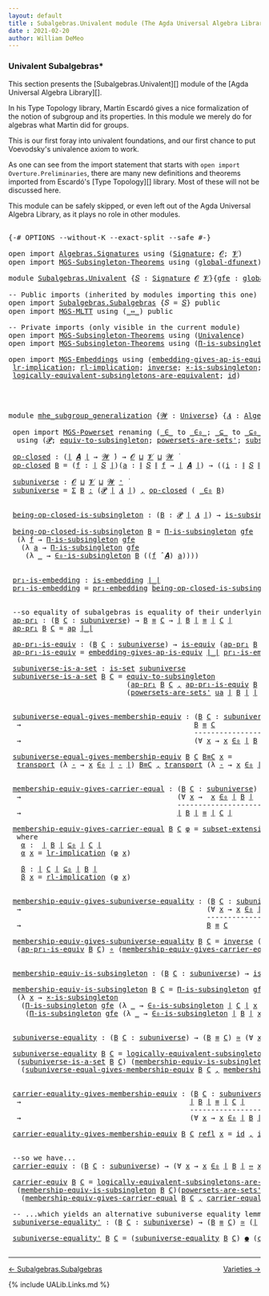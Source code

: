 ```yaml
---
layout: default
title : Subalgebras.Univalent module (The Agda Universal Algebra Library)
date : 2021-02-20
author: William DeMeo
---
```


### <a id="univalent-subalgebras">Univalent Subalgebras*</a>

This section presents the [Subalgebras.Univalent][] module of the [Agda Universal Algebra Library][].

In his Type Topology library, Martín Escardó gives a nice formalization of the notion of subgroup and its properties.  In this module we merely do for algebras what Martin did for groups.


This is our first foray into univalent foundations, and our first chance to put Voevodsky's univalence axiom to work.

As one can see from the import statement that starts with `open import Overture.Preliminaries`, there are many new definitions and theorems imported from Escardó's [Type Topology][] library.  Most of these will not be discussed here.

This module can be safely skipped, or even left out of the Agda Universal Algebra Library, as it plays no role in other modules.


<pre class="Agda">

<a id="994" class="Symbol">{-#</a> <a id="998" class="Keyword">OPTIONS</a> <a id="1006" class="Pragma">--without-K</a> <a id="1018" class="Pragma">--exact-split</a> <a id="1032" class="Pragma">--safe</a> <a id="1039" class="Symbol">#-}</a>

<a id="1044" class="Keyword">open</a> <a id="1049" class="Keyword">import</a> <a id="1056" href="Algebras.Signatures.html" class="Module">Algebras.Signatures</a> <a id="1076" class="Keyword">using</a> <a id="1082" class="Symbol">(</a><a id="1083" href="Algebras.Signatures.html#1238" class="Function">Signature</a><a id="1092" class="Symbol">;</a> <a id="1094" href="Overture.Preliminaries.html#8157" class="Generalizable">𝓞</a><a id="1095" class="Symbol">;</a> <a id="1097" href="Universes.html#262" class="Generalizable">𝓥</a><a id="1098" class="Symbol">)</a>
<a id="1100" class="Keyword">open</a> <a id="1105" class="Keyword">import</a> <a id="1112" href="MGS-Subsingleton-Theorems.html" class="Module">MGS-Subsingleton-Theorems</a> <a id="1138" class="Keyword">using</a> <a id="1144" class="Symbol">(</a><a id="1145" href="MGS-Subsingleton-Theorems.html#3468" class="Function">global-dfunext</a><a id="1159" class="Symbol">)</a>

<a id="1162" class="Keyword">module</a> <a id="1169" href="Subalgebras.Univalent.html" class="Module">Subalgebras.Univalent</a> <a id="1191" class="Symbol">{</a><a id="1192" href="Subalgebras.Univalent.html#1192" class="Bound">𝑆</a> <a id="1194" class="Symbol">:</a> <a id="1196" href="Algebras.Signatures.html#1238" class="Function">Signature</a> <a id="1206" href="Overture.Preliminaries.html#8157" class="Generalizable">𝓞</a> <a id="1208" href="Universes.html#262" class="Generalizable">𝓥</a><a id="1209" class="Symbol">}{</a><a id="1211" href="Subalgebras.Univalent.html#1211" class="Bound">gfe</a> <a id="1215" class="Symbol">:</a> <a id="1217" href="MGS-Subsingleton-Theorems.html#3468" class="Function">global-dfunext</a><a id="1231" class="Symbol">}</a> <a id="1233" class="Keyword">where</a>

<a id="1240" class="Comment">-- Public imports (inherited by modules importing this one)</a>
<a id="1300" class="Keyword">open</a> <a id="1305" class="Keyword">import</a> <a id="1312" href="Subalgebras.Subalgebras.html" class="Module">Subalgebras.Subalgebras</a> <a id="1336" class="Symbol">{</a><a id="1337" class="Argument">𝑆</a> <a id="1339" class="Symbol">=</a> <a id="1341" href="Subalgebras.Univalent.html#1192" class="Bound">𝑆</a><a id="1342" class="Symbol">}</a> <a id="1344" class="Keyword">public</a>
<a id="1351" class="Keyword">open</a> <a id="1356" class="Keyword">import</a> <a id="1363" href="MGS-MLTT.html" class="Module">MGS-MLTT</a> <a id="1372" class="Keyword">using</a> <a id="1378" class="Symbol">(</a><a id="1379" href="MGS-MLTT.html#7080" class="Function Operator">_⇔_</a><a id="1382" class="Symbol">)</a> <a id="1384" class="Keyword">public</a>

<a id="1392" class="Comment">-- Private imports (only visible in the current module)</a>
<a id="1448" class="Keyword">open</a> <a id="1453" class="Keyword">import</a> <a id="1460" href="MGS-Subsingleton-Theorems.html" class="Module">MGS-Subsingleton-Theorems</a> <a id="1486" class="Keyword">using</a> <a id="1492" class="Symbol">(</a><a id="1493" href="MGS-Subsingleton-Theorems.html#2964" class="Function">Univalence</a><a id="1503" class="Symbol">)</a>
<a id="1505" class="Keyword">open</a> <a id="1510" class="Keyword">import</a> <a id="1517" href="MGS-Subsingleton-Theorems.html" class="Module">MGS-Subsingleton-Theorems</a> <a id="1543" class="Keyword">using</a> <a id="1549" class="Symbol">(</a><a id="1550" href="MGS-Subsingleton-Theorems.html#393" class="Function">Π-is-subsingleton</a><a id="1567" class="Symbol">)</a>

<a id="1570" class="Keyword">open</a> <a id="1575" class="Keyword">import</a> <a id="1582" href="MGS-Embeddings.html" class="Module">MGS-Embeddings</a> <a id="1597" class="Keyword">using</a> <a id="1603" class="Symbol">(</a><a id="1604" href="MGS-Embeddings.html#3808" class="Function">embedding-gives-ap-is-equiv</a><a id="1631" class="Symbol">;</a> <a id="1633" href="MGS-Embeddings.html#1089" class="Function">pr₁-embedding</a><a id="1646" class="Symbol">;</a>
 <a id="1649" href="MGS-MLTT.html#7133" class="Function">lr-implication</a><a id="1663" class="Symbol">;</a> <a id="1665" href="MGS-MLTT.html#7214" class="Function">rl-implication</a><a id="1679" class="Symbol">;</a> <a id="1681" href="MGS-Equivalences.html#979" class="Function">inverse</a><a id="1688" class="Symbol">;</a> <a id="1690" href="MGS-Solved-Exercises.html#6381" class="Function">×-is-subsingleton</a><a id="1707" class="Symbol">;</a> <a id="1709" href="MGS-Equivalences.html#5035" class="Function Operator">_≃_</a><a id="1712" class="Symbol">;</a> <a id="1714" href="MGS-Equivalences.html#6164" class="Function Operator">_●_</a><a id="1717" class="Symbol">;</a>
 <a id="1720" href="MGS-Solved-Exercises.html#5136" class="Function">logically-equivalent-subsingletons-are-equivalent</a><a id="1769" class="Symbol">;</a> <a id="1771" href="MGS-MLTT.html#3744" class="Function">id</a><a id="1773" class="Symbol">)</a>




<a id="1779" class="Keyword">module</a> <a id="mhe_subgroup_generalization"></a><a id="1786" href="Subalgebras.Univalent.html#1786" class="Module Operator">mhe_subgroup_generalization</a> <a id="1814" class="Symbol">{</a><a id="1815" href="Subalgebras.Univalent.html#1815" class="Bound">𝓦</a> <a id="1817" class="Symbol">:</a> <a id="1819" href="Agda.Primitive.html#423" class="Function">Universe</a><a id="1827" class="Symbol">}</a> <a id="1829" class="Symbol">{</a><a id="1830" href="Subalgebras.Univalent.html#1830" class="Bound">𝑨</a> <a id="1832" class="Symbol">:</a> <a id="1834" href="Algebras.Algebras.html#844" class="Function">Algebra</a> <a id="1842" href="Subalgebras.Univalent.html#1815" class="Bound">𝓦</a> <a id="1844" href="Subalgebras.Univalent.html#1192" class="Bound">𝑆</a><a id="1845" class="Symbol">}</a> <a id="1847" class="Symbol">(</a><a id="1848" href="Subalgebras.Univalent.html#1848" class="Bound">ua</a> <a id="1851" class="Symbol">:</a> <a id="1853" href="MGS-Subsingleton-Theorems.html#2964" class="Function">Univalence</a><a id="1863" class="Symbol">)</a> <a id="1865" class="Keyword">where</a>

 <a id="1873" class="Keyword">open</a> <a id="1878" class="Keyword">import</a> <a id="1885" href="MGS-Powerset.html" class="Module">MGS-Powerset</a> <a id="1898" class="Keyword">renaming</a> <a id="1907" class="Symbol">(</a><a id="1908" href="MGS-Powerset.html#4924" class="Function Operator">_∈_</a> <a id="1912" class="Symbol">to</a> <a id="_∈_"></a><a id="1915" href="Subalgebras.Univalent.html#1915" class="Function Operator">_∈₀_</a><a id="1919" class="Symbol">;</a> <a id="1921" href="MGS-Powerset.html#4976" class="Function Operator">_⊆_</a> <a id="1925" class="Symbol">to</a> <a id="_⊆_"></a><a id="1928" href="Subalgebras.Univalent.html#1928" class="Function Operator">_⊆₀_</a><a id="1932" class="Symbol">;</a> <a id="1934" href="MGS-Powerset.html#5040" class="Function">∈-is-subsingleton</a> <a id="1952" class="Symbol">to</a> <a id="∈-is-subsingleton"></a><a id="1955" href="Subalgebras.Univalent.html#1955" class="Function">∈₀-is-subsingleton</a><a id="1973" class="Symbol">)</a>
  <a id="1977" class="Keyword">using</a> <a id="1983" class="Symbol">(</a><a id="1984" href="MGS-Powerset.html#4551" class="Function">𝓟</a><a id="1985" class="Symbol">;</a> <a id="1987" href="MGS-Solved-Exercises.html#1652" class="Function">equiv-to-subsingleton</a><a id="2008" class="Symbol">;</a> <a id="2010" href="MGS-Powerset.html#4586" class="Function">powersets-are-sets&#39;</a><a id="2029" class="Symbol">;</a> <a id="2031" href="MGS-Powerset.html#6079" class="Function">subset-extensionality&#39;</a><a id="2053" class="Symbol">;</a> <a id="2055" href="MGS-Powerset.html#382" class="Function">propext</a><a id="2062" class="Symbol">;</a> <a id="2064" href="MGS-Powerset.html#2957" class="Function Operator">_holds</a><a id="2070" class="Symbol">;</a> <a id="2072" href="MGS-Powerset.html#2893" class="Function">Ω</a><a id="2073" class="Symbol">)</a>

 <a id="mhe_subgroup_generalization.op-closed"></a><a id="2077" href="Subalgebras.Univalent.html#2077" class="Function">op-closed</a> <a id="2087" class="Symbol">:</a> <a id="2089" class="Symbol">(</a><a id="2090" href="Overture.Preliminaries.html#13759" class="Function Operator">∣</a> <a id="2092" href="Subalgebras.Univalent.html#1830" class="Bound">𝑨</a> <a id="2094" href="Overture.Preliminaries.html#13759" class="Function Operator">∣</a> <a id="2096" class="Symbol">→</a> <a id="2098" href="Subalgebras.Univalent.html#1815" class="Bound">𝓦</a> <a id="2100" href="Universes.html#403" class="Function Operator">̇</a><a id="2101" class="Symbol">)</a> <a id="2103" class="Symbol">→</a> <a id="2105" href="Subalgebras.Univalent.html#1206" class="Bound">𝓞</a> <a id="2107" href="Agda.Primitive.html#636" class="Function Operator">⊔</a> <a id="2109" href="Subalgebras.Univalent.html#1208" class="Bound">𝓥</a> <a id="2111" href="Agda.Primitive.html#636" class="Function Operator">⊔</a> <a id="2113" href="Subalgebras.Univalent.html#1815" class="Bound">𝓦</a> <a id="2115" href="Universes.html#403" class="Function Operator">̇</a>
 <a id="2118" href="Subalgebras.Univalent.html#2077" class="Function">op-closed</a> <a id="2128" href="Subalgebras.Univalent.html#2128" class="Bound">B</a> <a id="2130" class="Symbol">=</a> <a id="2132" class="Symbol">(</a><a id="2133" href="Subalgebras.Univalent.html#2133" class="Bound">f</a> <a id="2135" class="Symbol">:</a> <a id="2137" href="Overture.Preliminaries.html#13759" class="Function Operator">∣</a> <a id="2139" href="Subalgebras.Univalent.html#1192" class="Bound">𝑆</a> <a id="2141" href="Overture.Preliminaries.html#13759" class="Function Operator">∣</a><a id="2142" class="Symbol">)(</a><a id="2144" href="Subalgebras.Univalent.html#2144" class="Bound">a</a> <a id="2146" class="Symbol">:</a> <a id="2148" href="Overture.Preliminaries.html#13811" class="Function Operator">∥</a> <a id="2150" href="Subalgebras.Univalent.html#1192" class="Bound">𝑆</a> <a id="2152" href="Overture.Preliminaries.html#13811" class="Function Operator">∥</a> <a id="2154" href="Subalgebras.Univalent.html#2133" class="Bound">f</a> <a id="2156" class="Symbol">→</a> <a id="2158" href="Overture.Preliminaries.html#13759" class="Function Operator">∣</a> <a id="2160" href="Subalgebras.Univalent.html#1830" class="Bound">𝑨</a> <a id="2162" href="Overture.Preliminaries.html#13759" class="Function Operator">∣</a><a id="2163" class="Symbol">)</a> <a id="2165" class="Symbol">→</a> <a id="2167" class="Symbol">((</a><a id="2169" href="Subalgebras.Univalent.html#2169" class="Bound">i</a> <a id="2171" class="Symbol">:</a> <a id="2173" href="Overture.Preliminaries.html#13811" class="Function Operator">∥</a> <a id="2175" href="Subalgebras.Univalent.html#1192" class="Bound">𝑆</a> <a id="2177" href="Overture.Preliminaries.html#13811" class="Function Operator">∥</a> <a id="2179" href="Subalgebras.Univalent.html#2133" class="Bound">f</a><a id="2180" class="Symbol">)</a> <a id="2182" class="Symbol">→</a> <a id="2184" href="Subalgebras.Univalent.html#2128" class="Bound">B</a> <a id="2186" class="Symbol">(</a><a id="2187" href="Subalgebras.Univalent.html#2144" class="Bound">a</a> <a id="2189" href="Subalgebras.Univalent.html#2169" class="Bound">i</a><a id="2190" class="Symbol">))</a> <a id="2193" class="Symbol">→</a> <a id="2195" href="Subalgebras.Univalent.html#2128" class="Bound">B</a> <a id="2197" class="Symbol">((</a><a id="2199" href="Subalgebras.Univalent.html#2133" class="Bound">f</a> <a id="2201" href="Algebras.Algebras.html#3080" class="Function Operator">̂</a> <a id="2203" href="Subalgebras.Univalent.html#1830" class="Bound">𝑨</a><a id="2204" class="Symbol">)</a> <a id="2206" href="Subalgebras.Univalent.html#2144" class="Bound">a</a><a id="2207" class="Symbol">)</a>

 <a id="mhe_subgroup_generalization.subuniverse"></a><a id="2211" href="Subalgebras.Univalent.html#2211" class="Function">subuniverse</a> <a id="2223" class="Symbol">:</a> <a id="2225" href="Subalgebras.Univalent.html#1206" class="Bound">𝓞</a> <a id="2227" href="Agda.Primitive.html#636" class="Function Operator">⊔</a> <a id="2229" href="Subalgebras.Univalent.html#1208" class="Bound">𝓥</a> <a id="2231" href="Agda.Primitive.html#636" class="Function Operator">⊔</a> <a id="2233" href="Subalgebras.Univalent.html#1815" class="Bound">𝓦</a> <a id="2235" href="Agda.Primitive.html#606" class="Function Operator">⁺</a> <a id="2237" href="Universes.html#403" class="Function Operator">̇</a>
 <a id="2240" href="Subalgebras.Univalent.html#2211" class="Function">subuniverse</a> <a id="2252" class="Symbol">=</a> <a id="2254" href="MGS-MLTT.html#3074" class="Function">Σ</a> <a id="2256" href="Subalgebras.Univalent.html#2256" class="Bound">B</a> <a id="2258" href="MGS-MLTT.html#3074" class="Function">꞉</a> <a id="2260" class="Symbol">(</a><a id="2261" href="MGS-Powerset.html#4551" class="Function">𝓟</a> <a id="2263" href="Overture.Preliminaries.html#13759" class="Function Operator">∣</a> <a id="2265" href="Subalgebras.Univalent.html#1830" class="Bound">𝑨</a> <a id="2267" href="Overture.Preliminaries.html#13759" class="Function Operator">∣</a><a id="2268" class="Symbol">)</a> <a id="2270" href="MGS-MLTT.html#3074" class="Function">,</a> <a id="2272" href="Subalgebras.Univalent.html#2077" class="Function">op-closed</a> <a id="2282" class="Symbol">(</a> <a id="2284" href="Subalgebras.Univalent.html#1915" class="Function Operator">_∈₀</a> <a id="2288" href="Subalgebras.Univalent.html#2256" class="Bound">B</a><a id="2289" class="Symbol">)</a>


 <a id="mhe_subgroup_generalization.being-op-closed-is-subsingleton"></a><a id="2294" href="Subalgebras.Univalent.html#2294" class="Function">being-op-closed-is-subsingleton</a> <a id="2326" class="Symbol">:</a> <a id="2328" class="Symbol">(</a><a id="2329" href="Subalgebras.Univalent.html#2329" class="Bound">B</a> <a id="2331" class="Symbol">:</a> <a id="2333" href="MGS-Powerset.html#4551" class="Function">𝓟</a> <a id="2335" href="Overture.Preliminaries.html#13759" class="Function Operator">∣</a> <a id="2337" href="Subalgebras.Univalent.html#1830" class="Bound">𝑨</a> <a id="2339" href="Overture.Preliminaries.html#13759" class="Function Operator">∣</a><a id="2340" class="Symbol">)</a> <a id="2342" class="Symbol">→</a> <a id="2344" href="MGS-Basic-UF.html#743" class="Function">is-subsingleton</a> <a id="2360" class="Symbol">(</a><a id="2361" href="Subalgebras.Univalent.html#2077" class="Function">op-closed</a> <a id="2371" class="Symbol">(</a> <a id="2373" href="Subalgebras.Univalent.html#1915" class="Function Operator">_∈₀</a> <a id="2377" href="Subalgebras.Univalent.html#2329" class="Bound">B</a> <a id="2379" class="Symbol">))</a>

 <a id="2384" href="Subalgebras.Univalent.html#2294" class="Function">being-op-closed-is-subsingleton</a> <a id="2416" href="Subalgebras.Univalent.html#2416" class="Bound">B</a> <a id="2418" class="Symbol">=</a> <a id="2420" href="MGS-Subsingleton-Theorems.html#393" class="Function">Π-is-subsingleton</a> <a id="2438" href="Subalgebras.Univalent.html#1211" class="Bound">gfe</a>
  <a id="2444" class="Symbol">(λ</a> <a id="2447" href="Subalgebras.Univalent.html#2447" class="Bound">f</a> <a id="2449" class="Symbol">→</a> <a id="2451" href="MGS-Subsingleton-Theorems.html#393" class="Function">Π-is-subsingleton</a> <a id="2469" href="Subalgebras.Univalent.html#1211" class="Bound">gfe</a>
   <a id="2476" class="Symbol">(λ</a> <a id="2479" href="Subalgebras.Univalent.html#2479" class="Bound">a</a> <a id="2481" class="Symbol">→</a> <a id="2483" href="MGS-Subsingleton-Theorems.html#393" class="Function">Π-is-subsingleton</a> <a id="2501" href="Subalgebras.Univalent.html#1211" class="Bound">gfe</a>
    <a id="2509" class="Symbol">(λ</a> <a id="2512" href="Subalgebras.Univalent.html#2512" class="Bound">_</a> <a id="2514" class="Symbol">→</a> <a id="2516" href="Subalgebras.Univalent.html#1955" class="Function">∈₀-is-subsingleton</a> <a id="2535" href="Subalgebras.Univalent.html#2416" class="Bound">B</a> <a id="2537" class="Symbol">((</a><a id="2539" href="Subalgebras.Univalent.html#2447" class="Bound">f</a> <a id="2541" href="Algebras.Algebras.html#3080" class="Function Operator">̂</a> <a id="2543" href="Subalgebras.Univalent.html#1830" class="Bound">𝑨</a><a id="2544" class="Symbol">)</a> <a id="2546" href="Subalgebras.Univalent.html#2479" class="Bound">a</a><a id="2547" class="Symbol">))))</a>


 <a id="mhe_subgroup_generalization.pr₁-is-embedding"></a><a id="2555" href="Subalgebras.Univalent.html#2555" class="Function">pr₁-is-embedding</a> <a id="2572" class="Symbol">:</a> <a id="2574" href="MGS-Embeddings.html#384" class="Function">is-embedding</a> <a id="2587" href="Overture.Preliminaries.html#13759" class="Function Operator">∣_∣</a>
 <a id="2592" href="Subalgebras.Univalent.html#2555" class="Function">pr₁-is-embedding</a> <a id="2609" class="Symbol">=</a> <a id="2611" href="MGS-Embeddings.html#1089" class="Function">pr₁-embedding</a> <a id="2625" href="Subalgebras.Univalent.html#2294" class="Function">being-op-closed-is-subsingleton</a>


 <a id="2660" class="Comment">--so equality of subalgebras is equality of their underlying subsets in the powerset:</a>
 <a id="mhe_subgroup_generalization.ap-pr₁"></a><a id="2747" href="Subalgebras.Univalent.html#2747" class="Function">ap-pr₁</a> <a id="2754" class="Symbol">:</a> <a id="2756" class="Symbol">(</a><a id="2757" href="Subalgebras.Univalent.html#2757" class="Bound">B</a> <a id="2759" href="Subalgebras.Univalent.html#2759" class="Bound">C</a> <a id="2761" class="Symbol">:</a> <a id="2763" href="Subalgebras.Univalent.html#2211" class="Function">subuniverse</a><a id="2774" class="Symbol">)</a> <a id="2776" class="Symbol">→</a> <a id="2778" href="Subalgebras.Univalent.html#2757" class="Bound">B</a> <a id="2780" href="MGS-MLTT.html#4207" class="Datatype Operator">≡</a> <a id="2782" href="Subalgebras.Univalent.html#2759" class="Bound">C</a> <a id="2784" class="Symbol">→</a> <a id="2786" href="Overture.Preliminaries.html#13759" class="Function Operator">∣</a> <a id="2788" href="Subalgebras.Univalent.html#2757" class="Bound">B</a> <a id="2790" href="Overture.Preliminaries.html#13759" class="Function Operator">∣</a> <a id="2792" href="MGS-MLTT.html#4207" class="Datatype Operator">≡</a> <a id="2794" href="Overture.Preliminaries.html#13759" class="Function Operator">∣</a> <a id="2796" href="Subalgebras.Univalent.html#2759" class="Bound">C</a> <a id="2798" href="Overture.Preliminaries.html#13759" class="Function Operator">∣</a>
 <a id="2801" href="Subalgebras.Univalent.html#2747" class="Function">ap-pr₁</a> <a id="2808" href="Subalgebras.Univalent.html#2808" class="Bound">B</a> <a id="2810" href="Subalgebras.Univalent.html#2810" class="Bound">C</a> <a id="2812" class="Symbol">=</a> <a id="2814" href="MGS-MLTT.html#6613" class="Function">ap</a> <a id="2817" href="Overture.Preliminaries.html#13759" class="Function Operator">∣_∣</a>

 <a id="mhe_subgroup_generalization.ap-pr₁-is-equiv"></a><a id="2823" href="Subalgebras.Univalent.html#2823" class="Function">ap-pr₁-is-equiv</a> <a id="2839" class="Symbol">:</a> <a id="2841" class="Symbol">(</a><a id="2842" href="Subalgebras.Univalent.html#2842" class="Bound">B</a> <a id="2844" href="Subalgebras.Univalent.html#2844" class="Bound">C</a> <a id="2846" class="Symbol">:</a> <a id="2848" href="Subalgebras.Univalent.html#2211" class="Function">subuniverse</a><a id="2859" class="Symbol">)</a> <a id="2861" class="Symbol">→</a> <a id="2863" href="MGS-Equivalences.html#868" class="Function">is-equiv</a> <a id="2872" class="Symbol">(</a><a id="2873" href="Subalgebras.Univalent.html#2747" class="Function">ap-pr₁</a> <a id="2880" href="Subalgebras.Univalent.html#2842" class="Bound">B</a> <a id="2882" href="Subalgebras.Univalent.html#2844" class="Bound">C</a><a id="2883" class="Symbol">)</a>
 <a id="2886" href="Subalgebras.Univalent.html#2823" class="Function">ap-pr₁-is-equiv</a> <a id="2902" class="Symbol">=</a> <a id="2904" href="MGS-Embeddings.html#3808" class="Function">embedding-gives-ap-is-equiv</a> <a id="2932" href="Overture.Preliminaries.html#13759" class="Function Operator">∣_∣</a> <a id="2936" href="Subalgebras.Univalent.html#2555" class="Function">pr₁-is-embedding</a>

 <a id="mhe_subgroup_generalization.subuniverse-is-a-set"></a><a id="2955" href="Subalgebras.Univalent.html#2955" class="Function">subuniverse-is-a-set</a> <a id="2976" class="Symbol">:</a> <a id="2978" href="MGS-Basic-UF.html#1929" class="Function">is-set</a> <a id="2985" href="Subalgebras.Univalent.html#2211" class="Function">subuniverse</a>
 <a id="2998" href="Subalgebras.Univalent.html#2955" class="Function">subuniverse-is-a-set</a> <a id="3019" href="Subalgebras.Univalent.html#3019" class="Bound">B</a> <a id="3021" href="Subalgebras.Univalent.html#3021" class="Bound">C</a> <a id="3023" class="Symbol">=</a> <a id="3025" href="MGS-Solved-Exercises.html#1652" class="Function">equiv-to-subsingleton</a>
                            <a id="3075" class="Symbol">(</a><a id="3076" href="Subalgebras.Univalent.html#2747" class="Function">ap-pr₁</a> <a id="3083" href="Subalgebras.Univalent.html#3019" class="Bound">B</a> <a id="3085" href="Subalgebras.Univalent.html#3021" class="Bound">C</a> <a id="3087" href="MGS-MLTT.html#2929" class="InductiveConstructor Operator">,</a> <a id="3089" href="Subalgebras.Univalent.html#2823" class="Function">ap-pr₁-is-equiv</a> <a id="3105" href="Subalgebras.Univalent.html#3019" class="Bound">B</a> <a id="3107" href="Subalgebras.Univalent.html#3021" class="Bound">C</a><a id="3108" class="Symbol">)</a>
                            <a id="3138" class="Symbol">(</a><a id="3139" href="MGS-Powerset.html#4586" class="Function">powersets-are-sets&#39;</a> <a id="3159" href="Subalgebras.Univalent.html#1848" class="Bound">ua</a> <a id="3162" href="Overture.Preliminaries.html#13759" class="Function Operator">∣</a> <a id="3164" href="Subalgebras.Univalent.html#3019" class="Bound">B</a> <a id="3166" href="Overture.Preliminaries.html#13759" class="Function Operator">∣</a> <a id="3168" href="Overture.Preliminaries.html#13759" class="Function Operator">∣</a> <a id="3170" href="Subalgebras.Univalent.html#3021" class="Bound">C</a> <a id="3172" href="Overture.Preliminaries.html#13759" class="Function Operator">∣</a><a id="3173" class="Symbol">)</a>


 <a id="mhe_subgroup_generalization.subuniverse-equal-gives-membership-equiv"></a><a id="3178" href="Subalgebras.Univalent.html#3178" class="Function">subuniverse-equal-gives-membership-equiv</a> <a id="3219" class="Symbol">:</a> <a id="3221" class="Symbol">(</a><a id="3222" href="Subalgebras.Univalent.html#3222" class="Bound">B</a> <a id="3224" href="Subalgebras.Univalent.html#3224" class="Bound">C</a> <a id="3226" class="Symbol">:</a> <a id="3228" href="Subalgebras.Univalent.html#2211" class="Function">subuniverse</a><a id="3239" class="Symbol">)</a>
  <a id="3243" class="Symbol">→</a>                                         <a id="3285" href="Subalgebras.Univalent.html#3222" class="Bound">B</a> <a id="3287" href="MGS-MLTT.html#4207" class="Datatype Operator">≡</a> <a id="3289" href="Subalgebras.Univalent.html#3224" class="Bound">C</a>
                                            <a id="3335" class="Comment">---------------------</a>
  <a id="3359" class="Symbol">→</a>                                         <a id="3401" class="Symbol">(∀</a> <a id="3404" href="Subalgebras.Univalent.html#3404" class="Bound">x</a> <a id="3406" class="Symbol">→</a> <a id="3408" href="Subalgebras.Univalent.html#3404" class="Bound">x</a> <a id="3410" href="Subalgebras.Univalent.html#1915" class="Function Operator">∈₀</a> <a id="3413" href="Overture.Preliminaries.html#13759" class="Function Operator">∣</a> <a id="3415" href="Subalgebras.Univalent.html#3222" class="Bound">B</a> <a id="3417" href="Overture.Preliminaries.html#13759" class="Function Operator">∣</a> <a id="3419" href="MGS-MLTT.html#7080" class="Function Operator">⇔</a> <a id="3421" href="Subalgebras.Univalent.html#3404" class="Bound">x</a> <a id="3423" href="Subalgebras.Univalent.html#1915" class="Function Operator">∈₀</a> <a id="3426" href="Overture.Preliminaries.html#13759" class="Function Operator">∣</a> <a id="3428" href="Subalgebras.Univalent.html#3224" class="Bound">C</a> <a id="3430" href="Overture.Preliminaries.html#13759" class="Function Operator">∣</a><a id="3431" class="Symbol">)</a>

 <a id="3435" href="Subalgebras.Univalent.html#3178" class="Function">subuniverse-equal-gives-membership-equiv</a> <a id="3476" href="Subalgebras.Univalent.html#3476" class="Bound">B</a> <a id="3478" href="Subalgebras.Univalent.html#3478" class="Bound">C</a> <a id="3480" href="Subalgebras.Univalent.html#3480" class="Bound">B≡C</a> <a id="3484" href="Subalgebras.Univalent.html#3484" class="Bound">x</a> <a id="3486" class="Symbol">=</a>
  <a id="3490" href="MGS-MLTT.html#4946" class="Function">transport</a> <a id="3500" class="Symbol">(λ</a> <a id="3503" href="Subalgebras.Univalent.html#3503" class="Bound">-</a> <a id="3505" class="Symbol">→</a> <a id="3507" href="Subalgebras.Univalent.html#3484" class="Bound">x</a> <a id="3509" href="Subalgebras.Univalent.html#1915" class="Function Operator">∈₀</a> <a id="3512" href="Overture.Preliminaries.html#13759" class="Function Operator">∣</a> <a id="3514" href="Subalgebras.Univalent.html#3503" class="Bound">-</a> <a id="3516" href="Overture.Preliminaries.html#13759" class="Function Operator">∣</a><a id="3517" class="Symbol">)</a> <a id="3519" href="Subalgebras.Univalent.html#3480" class="Bound">B≡C</a> <a id="3523" href="MGS-MLTT.html#2929" class="InductiveConstructor Operator">,</a> <a id="3525" href="MGS-MLTT.html#4946" class="Function">transport</a> <a id="3535" class="Symbol">(λ</a> <a id="3538" href="Subalgebras.Univalent.html#3538" class="Bound">-</a> <a id="3540" class="Symbol">→</a> <a id="3542" href="Subalgebras.Univalent.html#3484" class="Bound">x</a> <a id="3544" href="Subalgebras.Univalent.html#1915" class="Function Operator">∈₀</a> <a id="3547" href="Overture.Preliminaries.html#13759" class="Function Operator">∣</a> <a id="3549" href="Subalgebras.Univalent.html#3538" class="Bound">-</a> <a id="3551" href="Overture.Preliminaries.html#13759" class="Function Operator">∣</a> <a id="3553" class="Symbol">)</a> <a id="3555" class="Symbol">(</a> <a id="3557" href="Subalgebras.Univalent.html#3480" class="Bound">B≡C</a> <a id="3561" href="MGS-MLTT.html#6125" class="Function Operator">⁻¹</a> <a id="3564" class="Symbol">)</a>


 <a id="mhe_subgroup_generalization.membership-equiv-gives-carrier-equal"></a><a id="3569" href="Subalgebras.Univalent.html#3569" class="Function">membership-equiv-gives-carrier-equal</a> <a id="3606" class="Symbol">:</a> <a id="3608" class="Symbol">(</a><a id="3609" href="Subalgebras.Univalent.html#3609" class="Bound">B</a> <a id="3611" href="Subalgebras.Univalent.html#3611" class="Bound">C</a> <a id="3613" class="Symbol">:</a> <a id="3615" href="Subalgebras.Univalent.html#2211" class="Function">subuniverse</a><a id="3626" class="Symbol">)</a>
  <a id="3630" class="Symbol">→</a>                                     <a id="3668" class="Symbol">(∀</a> <a id="3671" href="Subalgebras.Univalent.html#3671" class="Bound">x</a> <a id="3673" class="Symbol">→</a>  <a id="3676" href="Subalgebras.Univalent.html#3671" class="Bound">x</a> <a id="3678" href="Subalgebras.Univalent.html#1915" class="Function Operator">∈₀</a> <a id="3681" href="Overture.Preliminaries.html#13759" class="Function Operator">∣</a> <a id="3683" href="Subalgebras.Univalent.html#3609" class="Bound">B</a> <a id="3685" href="Overture.Preliminaries.html#13759" class="Function Operator">∣</a>  <a id="3688" href="MGS-MLTT.html#7080" class="Function Operator">⇔</a>  <a id="3691" href="Subalgebras.Univalent.html#3671" class="Bound">x</a> <a id="3693" href="Subalgebras.Univalent.html#1915" class="Function Operator">∈₀</a> <a id="3696" href="Overture.Preliminaries.html#13759" class="Function Operator">∣</a> <a id="3698" href="Subalgebras.Univalent.html#3611" class="Bound">C</a> <a id="3700" href="Overture.Preliminaries.html#13759" class="Function Operator">∣</a><a id="3701" class="Symbol">)</a>
                                        <a id="3743" class="Comment">--------------------------------</a>
  <a id="3778" class="Symbol">→</a>                                     <a id="3816" href="Overture.Preliminaries.html#13759" class="Function Operator">∣</a> <a id="3818" href="Subalgebras.Univalent.html#3609" class="Bound">B</a> <a id="3820" href="Overture.Preliminaries.html#13759" class="Function Operator">∣</a> <a id="3822" href="MGS-MLTT.html#4207" class="Datatype Operator">≡</a> <a id="3824" href="Overture.Preliminaries.html#13759" class="Function Operator">∣</a> <a id="3826" href="Subalgebras.Univalent.html#3611" class="Bound">C</a> <a id="3828" href="Overture.Preliminaries.html#13759" class="Function Operator">∣</a>

 <a id="3832" href="Subalgebras.Univalent.html#3569" class="Function">membership-equiv-gives-carrier-equal</a> <a id="3869" href="Subalgebras.Univalent.html#3869" class="Bound">B</a> <a id="3871" href="Subalgebras.Univalent.html#3871" class="Bound">C</a> <a id="3873" href="Subalgebras.Univalent.html#3873" class="Bound">φ</a> <a id="3875" class="Symbol">=</a> <a id="3877" href="MGS-Powerset.html#6079" class="Function">subset-extensionality&#39;</a> <a id="3900" href="Subalgebras.Univalent.html#1848" class="Bound">ua</a> <a id="3903" href="Subalgebras.Univalent.html#3918" class="Function">α</a> <a id="3905" href="Subalgebras.Univalent.html#3972" class="Function">β</a>
  <a id="3909" class="Keyword">where</a>
   <a id="3918" href="Subalgebras.Univalent.html#3918" class="Function">α</a> <a id="3920" class="Symbol">:</a>  <a id="3923" href="Overture.Preliminaries.html#13759" class="Function Operator">∣</a> <a id="3925" href="Subalgebras.Univalent.html#3869" class="Bound">B</a> <a id="3927" href="Overture.Preliminaries.html#13759" class="Function Operator">∣</a> <a id="3929" href="Subalgebras.Univalent.html#1928" class="Function Operator">⊆₀</a> <a id="3932" href="Overture.Preliminaries.html#13759" class="Function Operator">∣</a> <a id="3934" href="Subalgebras.Univalent.html#3871" class="Bound">C</a> <a id="3936" href="Overture.Preliminaries.html#13759" class="Function Operator">∣</a>
   <a id="3941" href="Subalgebras.Univalent.html#3918" class="Function">α</a> <a id="3943" href="Subalgebras.Univalent.html#3943" class="Bound">x</a> <a id="3945" class="Symbol">=</a> <a id="3947" href="MGS-MLTT.html#7133" class="Function">lr-implication</a> <a id="3962" class="Symbol">(</a><a id="3963" href="Subalgebras.Univalent.html#3873" class="Bound">φ</a> <a id="3965" href="Subalgebras.Univalent.html#3943" class="Bound">x</a><a id="3966" class="Symbol">)</a>

   <a id="3972" href="Subalgebras.Univalent.html#3972" class="Function">β</a> <a id="3974" class="Symbol">:</a> <a id="3976" href="Overture.Preliminaries.html#13759" class="Function Operator">∣</a> <a id="3978" href="Subalgebras.Univalent.html#3871" class="Bound">C</a> <a id="3980" href="Overture.Preliminaries.html#13759" class="Function Operator">∣</a> <a id="3982" href="Subalgebras.Univalent.html#1928" class="Function Operator">⊆₀</a> <a id="3985" href="Overture.Preliminaries.html#13759" class="Function Operator">∣</a> <a id="3987" href="Subalgebras.Univalent.html#3869" class="Bound">B</a> <a id="3989" href="Overture.Preliminaries.html#13759" class="Function Operator">∣</a>
   <a id="3994" href="Subalgebras.Univalent.html#3972" class="Function">β</a> <a id="3996" href="Subalgebras.Univalent.html#3996" class="Bound">x</a> <a id="3998" class="Symbol">=</a> <a id="4000" href="MGS-MLTT.html#7214" class="Function">rl-implication</a> <a id="4015" class="Symbol">(</a><a id="4016" href="Subalgebras.Univalent.html#3873" class="Bound">φ</a> <a id="4018" href="Subalgebras.Univalent.html#3996" class="Bound">x</a><a id="4019" class="Symbol">)</a>


 <a id="mhe_subgroup_generalization.membership-equiv-gives-subuniverse-equality"></a><a id="4024" href="Subalgebras.Univalent.html#4024" class="Function">membership-equiv-gives-subuniverse-equality</a> <a id="4068" class="Symbol">:</a> <a id="4070" class="Symbol">(</a><a id="4071" href="Subalgebras.Univalent.html#4071" class="Bound">B</a> <a id="4073" href="Subalgebras.Univalent.html#4073" class="Bound">C</a> <a id="4075" class="Symbol">:</a> <a id="4077" href="Subalgebras.Univalent.html#2211" class="Function">subuniverse</a><a id="4088" class="Symbol">)</a>
  <a id="4092" class="Symbol">→</a>                                            <a id="4137" class="Symbol">(∀</a> <a id="4140" href="Subalgebras.Univalent.html#4140" class="Bound">x</a> <a id="4142" class="Symbol">→</a> <a id="4144" href="Subalgebras.Univalent.html#4140" class="Bound">x</a> <a id="4146" href="Subalgebras.Univalent.html#1915" class="Function Operator">∈₀</a> <a id="4149" href="Overture.Preliminaries.html#13759" class="Function Operator">∣</a> <a id="4151" href="Subalgebras.Univalent.html#4071" class="Bound">B</a> <a id="4153" href="Overture.Preliminaries.html#13759" class="Function Operator">∣</a> <a id="4155" href="MGS-MLTT.html#7080" class="Function Operator">⇔</a> <a id="4157" href="Subalgebras.Univalent.html#4140" class="Bound">x</a> <a id="4159" href="Subalgebras.Univalent.html#1915" class="Function Operator">∈₀</a> <a id="4162" href="Overture.Preliminaries.html#13759" class="Function Operator">∣</a> <a id="4164" href="Subalgebras.Univalent.html#4073" class="Bound">C</a> <a id="4166" href="Overture.Preliminaries.html#13759" class="Function Operator">∣</a><a id="4167" class="Symbol">)</a>
                                               <a id="4216" class="Comment">-----------------------------</a>
  <a id="4248" class="Symbol">→</a>                                            <a id="4293" href="Subalgebras.Univalent.html#4071" class="Bound">B</a> <a id="4295" href="MGS-MLTT.html#4207" class="Datatype Operator">≡</a> <a id="4297" href="Subalgebras.Univalent.html#4073" class="Bound">C</a>

 <a id="4301" href="Subalgebras.Univalent.html#4024" class="Function">membership-equiv-gives-subuniverse-equality</a> <a id="4345" href="Subalgebras.Univalent.html#4345" class="Bound">B</a> <a id="4347" href="Subalgebras.Univalent.html#4347" class="Bound">C</a> <a id="4349" class="Symbol">=</a> <a id="4351" href="MGS-Equivalences.html#979" class="Function">inverse</a> <a id="4359" class="Symbol">(</a><a id="4360" href="Subalgebras.Univalent.html#2747" class="Function">ap-pr₁</a> <a id="4367" href="Subalgebras.Univalent.html#4345" class="Bound">B</a> <a id="4369" href="Subalgebras.Univalent.html#4347" class="Bound">C</a><a id="4370" class="Symbol">)</a>
  <a id="4374" class="Symbol">(</a><a id="4375" href="Subalgebras.Univalent.html#2823" class="Function">ap-pr₁-is-equiv</a> <a id="4391" href="Subalgebras.Univalent.html#4345" class="Bound">B</a> <a id="4393" href="Subalgebras.Univalent.html#4347" class="Bound">C</a><a id="4394" class="Symbol">)</a> <a id="4396" href="MGS-MLTT.html#3813" class="Function Operator">∘</a> <a id="4398" class="Symbol">(</a><a id="4399" href="Subalgebras.Univalent.html#3569" class="Function">membership-equiv-gives-carrier-equal</a> <a id="4436" href="Subalgebras.Univalent.html#4345" class="Bound">B</a> <a id="4438" href="Subalgebras.Univalent.html#4347" class="Bound">C</a><a id="4439" class="Symbol">)</a>


 <a id="mhe_subgroup_generalization.membership-equiv-is-subsingleton"></a><a id="4444" href="Subalgebras.Univalent.html#4444" class="Function">membership-equiv-is-subsingleton</a> <a id="4477" class="Symbol">:</a> <a id="4479" class="Symbol">(</a><a id="4480" href="Subalgebras.Univalent.html#4480" class="Bound">B</a> <a id="4482" href="Subalgebras.Univalent.html#4482" class="Bound">C</a> <a id="4484" class="Symbol">:</a> <a id="4486" href="Subalgebras.Univalent.html#2211" class="Function">subuniverse</a><a id="4497" class="Symbol">)</a> <a id="4499" class="Symbol">→</a> <a id="4501" href="MGS-Basic-UF.html#743" class="Function">is-subsingleton</a> <a id="4517" class="Symbol">(∀</a> <a id="4520" href="Subalgebras.Univalent.html#4520" class="Bound">x</a> <a id="4522" class="Symbol">→</a> <a id="4524" href="Subalgebras.Univalent.html#4520" class="Bound">x</a> <a id="4526" href="Subalgebras.Univalent.html#1915" class="Function Operator">∈₀</a> <a id="4529" href="Overture.Preliminaries.html#13759" class="Function Operator">∣</a> <a id="4531" href="Subalgebras.Univalent.html#4480" class="Bound">B</a> <a id="4533" href="Overture.Preliminaries.html#13759" class="Function Operator">∣</a> <a id="4535" href="MGS-MLTT.html#7080" class="Function Operator">⇔</a> <a id="4537" href="Subalgebras.Univalent.html#4520" class="Bound">x</a> <a id="4539" href="Subalgebras.Univalent.html#1915" class="Function Operator">∈₀</a> <a id="4542" href="Overture.Preliminaries.html#13759" class="Function Operator">∣</a> <a id="4544" href="Subalgebras.Univalent.html#4482" class="Bound">C</a> <a id="4546" href="Overture.Preliminaries.html#13759" class="Function Operator">∣</a><a id="4547" class="Symbol">)</a>

 <a id="4551" href="Subalgebras.Univalent.html#4444" class="Function">membership-equiv-is-subsingleton</a> <a id="4584" href="Subalgebras.Univalent.html#4584" class="Bound">B</a> <a id="4586" href="Subalgebras.Univalent.html#4586" class="Bound">C</a> <a id="4588" class="Symbol">=</a> <a id="4590" href="MGS-Subsingleton-Theorems.html#393" class="Function">Π-is-subsingleton</a> <a id="4608" href="Subalgebras.Univalent.html#1211" class="Bound">gfe</a>
  <a id="4614" class="Symbol">(λ</a> <a id="4617" href="Subalgebras.Univalent.html#4617" class="Bound">x</a> <a id="4619" class="Symbol">→</a> <a id="4621" href="MGS-Solved-Exercises.html#6381" class="Function">×-is-subsingleton</a>
   <a id="4642" class="Symbol">(</a><a id="4643" href="MGS-Subsingleton-Theorems.html#393" class="Function">Π-is-subsingleton</a> <a id="4661" href="Subalgebras.Univalent.html#1211" class="Bound">gfe</a> <a id="4665" class="Symbol">(λ</a> <a id="4668" href="Subalgebras.Univalent.html#4668" class="Bound">_</a> <a id="4670" class="Symbol">→</a> <a id="4672" href="Subalgebras.Univalent.html#1955" class="Function">∈₀-is-subsingleton</a> <a id="4691" href="Overture.Preliminaries.html#13759" class="Function Operator">∣</a> <a id="4693" href="Subalgebras.Univalent.html#4586" class="Bound">C</a> <a id="4695" href="Overture.Preliminaries.html#13759" class="Function Operator">∣</a> <a id="4697" href="Subalgebras.Univalent.html#4617" class="Bound">x</a> <a id="4699" class="Symbol">))</a>
    <a id="4706" class="Symbol">(</a><a id="4707" href="MGS-Subsingleton-Theorems.html#393" class="Function">Π-is-subsingleton</a> <a id="4725" href="Subalgebras.Univalent.html#1211" class="Bound">gfe</a> <a id="4729" class="Symbol">(λ</a> <a id="4732" href="Subalgebras.Univalent.html#4732" class="Bound">_</a> <a id="4734" class="Symbol">→</a> <a id="4736" href="Subalgebras.Univalent.html#1955" class="Function">∈₀-is-subsingleton</a> <a id="4755" href="Overture.Preliminaries.html#13759" class="Function Operator">∣</a> <a id="4757" href="Subalgebras.Univalent.html#4584" class="Bound">B</a> <a id="4759" href="Overture.Preliminaries.html#13759" class="Function Operator">∣</a> <a id="4761" href="Subalgebras.Univalent.html#4617" class="Bound">x</a> <a id="4763" class="Symbol">)))</a>


 <a id="mhe_subgroup_generalization.subuniverse-equality"></a><a id="4770" href="Subalgebras.Univalent.html#4770" class="Function">subuniverse-equality</a> <a id="4791" class="Symbol">:</a> <a id="4793" class="Symbol">(</a><a id="4794" href="Subalgebras.Univalent.html#4794" class="Bound">B</a> <a id="4796" href="Subalgebras.Univalent.html#4796" class="Bound">C</a> <a id="4798" class="Symbol">:</a> <a id="4800" href="Subalgebras.Univalent.html#2211" class="Function">subuniverse</a><a id="4811" class="Symbol">)</a> <a id="4813" class="Symbol">→</a> <a id="4815" class="Symbol">(</a><a id="4816" href="Subalgebras.Univalent.html#4794" class="Bound">B</a> <a id="4818" href="MGS-MLTT.html#4207" class="Datatype Operator">≡</a> <a id="4820" href="Subalgebras.Univalent.html#4796" class="Bound">C</a><a id="4821" class="Symbol">)</a> <a id="4823" href="MGS-Equivalences.html#5035" class="Function Operator">≃</a> <a id="4825" class="Symbol">(∀</a> <a id="4828" href="Subalgebras.Univalent.html#4828" class="Bound">x</a> <a id="4830" class="Symbol">→</a> <a id="4832" class="Symbol">(</a><a id="4833" href="Subalgebras.Univalent.html#4828" class="Bound">x</a> <a id="4835" href="Subalgebras.Univalent.html#1915" class="Function Operator">∈₀</a> <a id="4838" href="Overture.Preliminaries.html#13759" class="Function Operator">∣</a> <a id="4840" href="Subalgebras.Univalent.html#4794" class="Bound">B</a> <a id="4842" href="Overture.Preliminaries.html#13759" class="Function Operator">∣</a><a id="4843" class="Symbol">)</a> <a id="4845" href="MGS-MLTT.html#7080" class="Function Operator">⇔</a> <a id="4847" class="Symbol">(</a><a id="4848" href="Subalgebras.Univalent.html#4828" class="Bound">x</a> <a id="4850" href="Subalgebras.Univalent.html#1915" class="Function Operator">∈₀</a> <a id="4853" href="Overture.Preliminaries.html#13759" class="Function Operator">∣</a> <a id="4855" href="Subalgebras.Univalent.html#4796" class="Bound">C</a> <a id="4857" href="Overture.Preliminaries.html#13759" class="Function Operator">∣</a><a id="4858" class="Symbol">))</a>

 <a id="4863" href="Subalgebras.Univalent.html#4770" class="Function">subuniverse-equality</a> <a id="4884" href="Subalgebras.Univalent.html#4884" class="Bound">B</a> <a id="4886" href="Subalgebras.Univalent.html#4886" class="Bound">C</a> <a id="4888" class="Symbol">=</a> <a id="4890" href="MGS-Solved-Exercises.html#5136" class="Function">logically-equivalent-subsingletons-are-equivalent</a> <a id="4940" class="Symbol">_</a> <a id="4942" class="Symbol">_</a>
  <a id="4946" class="Symbol">(</a><a id="4947" href="Subalgebras.Univalent.html#2955" class="Function">subuniverse-is-a-set</a> <a id="4968" href="Subalgebras.Univalent.html#4884" class="Bound">B</a> <a id="4970" href="Subalgebras.Univalent.html#4886" class="Bound">C</a><a id="4971" class="Symbol">)</a> <a id="4973" class="Symbol">(</a><a id="4974" href="Subalgebras.Univalent.html#4444" class="Function">membership-equiv-is-subsingleton</a> <a id="5007" href="Subalgebras.Univalent.html#4884" class="Bound">B</a> <a id="5009" href="Subalgebras.Univalent.html#4886" class="Bound">C</a><a id="5010" class="Symbol">)</a>
   <a id="5015" class="Symbol">(</a><a id="5016" href="Subalgebras.Univalent.html#3178" class="Function">subuniverse-equal-gives-membership-equiv</a> <a id="5057" href="Subalgebras.Univalent.html#4884" class="Bound">B</a> <a id="5059" href="Subalgebras.Univalent.html#4886" class="Bound">C</a> <a id="5061" href="MGS-MLTT.html#2929" class="InductiveConstructor Operator">,</a> <a id="5063" href="Subalgebras.Univalent.html#4024" class="Function">membership-equiv-gives-subuniverse-equality</a> <a id="5107" href="Subalgebras.Univalent.html#4884" class="Bound">B</a> <a id="5109" href="Subalgebras.Univalent.html#4886" class="Bound">C</a><a id="5110" class="Symbol">)</a>


 <a id="mhe_subgroup_generalization.carrier-equality-gives-membership-equiv"></a><a id="5115" href="Subalgebras.Univalent.html#5115" class="Function">carrier-equality-gives-membership-equiv</a> <a id="5155" class="Symbol">:</a> <a id="5157" class="Symbol">(</a><a id="5158" href="Subalgebras.Univalent.html#5158" class="Bound">B</a> <a id="5160" href="Subalgebras.Univalent.html#5160" class="Bound">C</a> <a id="5162" class="Symbol">:</a> <a id="5164" href="Subalgebras.Univalent.html#2211" class="Function">subuniverse</a><a id="5175" class="Symbol">)</a>
  <a id="5179" class="Symbol">→</a>                                        <a id="5220" href="Overture.Preliminaries.html#13759" class="Function Operator">∣</a> <a id="5222" href="Subalgebras.Univalent.html#5158" class="Bound">B</a> <a id="5224" href="Overture.Preliminaries.html#13759" class="Function Operator">∣</a> <a id="5226" href="MGS-MLTT.html#4207" class="Datatype Operator">≡</a> <a id="5228" href="Overture.Preliminaries.html#13759" class="Function Operator">∣</a> <a id="5230" href="Subalgebras.Univalent.html#5160" class="Bound">C</a> <a id="5232" href="Overture.Preliminaries.html#13759" class="Function Operator">∣</a>
                                           <a id="5277" class="Comment">-------------------------------</a>
  <a id="5311" class="Symbol">→</a>                                        <a id="5352" class="Symbol">(∀</a> <a id="5355" href="Subalgebras.Univalent.html#5355" class="Bound">x</a> <a id="5357" class="Symbol">→</a> <a id="5359" href="Subalgebras.Univalent.html#5355" class="Bound">x</a> <a id="5361" href="Subalgebras.Univalent.html#1915" class="Function Operator">∈₀</a> <a id="5364" href="Overture.Preliminaries.html#13759" class="Function Operator">∣</a> <a id="5366" href="Subalgebras.Univalent.html#5158" class="Bound">B</a> <a id="5368" href="Overture.Preliminaries.html#13759" class="Function Operator">∣</a>  <a id="5371" href="MGS-MLTT.html#7080" class="Function Operator">⇔</a>  <a id="5374" href="Subalgebras.Univalent.html#5355" class="Bound">x</a> <a id="5376" href="Subalgebras.Univalent.html#1915" class="Function Operator">∈₀</a> <a id="5379" href="Overture.Preliminaries.html#13759" class="Function Operator">∣</a> <a id="5381" href="Subalgebras.Univalent.html#5160" class="Bound">C</a> <a id="5383" href="Overture.Preliminaries.html#13759" class="Function Operator">∣</a><a id="5384" class="Symbol">)</a>

 <a id="5388" href="Subalgebras.Univalent.html#5115" class="Function">carrier-equality-gives-membership-equiv</a> <a id="5428" href="Subalgebras.Univalent.html#5428" class="Bound">B</a> <a id="5430" href="Subalgebras.Univalent.html#5430" class="Bound">C</a> <a id="5432" href="MGS-MLTT.html#4221" class="InductiveConstructor">refl</a> <a id="5437" href="Subalgebras.Univalent.html#5437" class="Bound">x</a> <a id="5439" class="Symbol">=</a> <a id="5441" href="MGS-MLTT.html#3744" class="Function">id</a> <a id="5444" href="MGS-MLTT.html#2929" class="InductiveConstructor Operator">,</a> <a id="5446" href="MGS-MLTT.html#3744" class="Function">id</a>


 <a id="5452" class="Comment">--so we have...</a>
 <a id="mhe_subgroup_generalization.carrier-equiv"></a><a id="5469" href="Subalgebras.Univalent.html#5469" class="Function">carrier-equiv</a> <a id="5483" class="Symbol">:</a> <a id="5485" class="Symbol">(</a><a id="5486" href="Subalgebras.Univalent.html#5486" class="Bound">B</a> <a id="5488" href="Subalgebras.Univalent.html#5488" class="Bound">C</a> <a id="5490" class="Symbol">:</a> <a id="5492" href="Subalgebras.Univalent.html#2211" class="Function">subuniverse</a><a id="5503" class="Symbol">)</a> <a id="5505" class="Symbol">→</a> <a id="5507" class="Symbol">(∀</a> <a id="5510" href="Subalgebras.Univalent.html#5510" class="Bound">x</a> <a id="5512" class="Symbol">→</a> <a id="5514" href="Subalgebras.Univalent.html#5510" class="Bound">x</a> <a id="5516" href="Subalgebras.Univalent.html#1915" class="Function Operator">∈₀</a> <a id="5519" href="Overture.Preliminaries.html#13759" class="Function Operator">∣</a> <a id="5521" href="Subalgebras.Univalent.html#5486" class="Bound">B</a> <a id="5523" href="Overture.Preliminaries.html#13759" class="Function Operator">∣</a> <a id="5525" href="MGS-MLTT.html#7080" class="Function Operator">⇔</a> <a id="5527" href="Subalgebras.Univalent.html#5510" class="Bound">x</a> <a id="5529" href="Subalgebras.Univalent.html#1915" class="Function Operator">∈₀</a> <a id="5532" href="Overture.Preliminaries.html#13759" class="Function Operator">∣</a> <a id="5534" href="Subalgebras.Univalent.html#5488" class="Bound">C</a> <a id="5536" href="Overture.Preliminaries.html#13759" class="Function Operator">∣</a><a id="5537" class="Symbol">)</a> <a id="5539" href="MGS-Equivalences.html#5035" class="Function Operator">≃</a> <a id="5541" class="Symbol">(</a><a id="5542" href="Overture.Preliminaries.html#13759" class="Function Operator">∣</a> <a id="5544" href="Subalgebras.Univalent.html#5486" class="Bound">B</a> <a id="5546" href="Overture.Preliminaries.html#13759" class="Function Operator">∣</a> <a id="5548" href="MGS-MLTT.html#4207" class="Datatype Operator">≡</a> <a id="5550" href="Overture.Preliminaries.html#13759" class="Function Operator">∣</a> <a id="5552" href="Subalgebras.Univalent.html#5488" class="Bound">C</a> <a id="5554" href="Overture.Preliminaries.html#13759" class="Function Operator">∣</a><a id="5555" class="Symbol">)</a>

 <a id="5559" href="Subalgebras.Univalent.html#5469" class="Function">carrier-equiv</a> <a id="5573" href="Subalgebras.Univalent.html#5573" class="Bound">B</a> <a id="5575" href="Subalgebras.Univalent.html#5575" class="Bound">C</a> <a id="5577" class="Symbol">=</a> <a id="5579" href="MGS-Solved-Exercises.html#5136" class="Function">logically-equivalent-subsingletons-are-equivalent</a> <a id="5629" class="Symbol">_</a> <a id="5631" class="Symbol">_</a>
  <a id="5635" class="Symbol">(</a><a id="5636" href="Subalgebras.Univalent.html#4444" class="Function">membership-equiv-is-subsingleton</a> <a id="5669" href="Subalgebras.Univalent.html#5573" class="Bound">B</a> <a id="5671" href="Subalgebras.Univalent.html#5575" class="Bound">C</a><a id="5672" class="Symbol">)(</a><a id="5674" href="MGS-Powerset.html#4586" class="Function">powersets-are-sets&#39;</a> <a id="5694" href="Subalgebras.Univalent.html#1848" class="Bound">ua</a> <a id="5697" href="Overture.Preliminaries.html#13759" class="Function Operator">∣</a> <a id="5699" href="Subalgebras.Univalent.html#5573" class="Bound">B</a> <a id="5701" href="Overture.Preliminaries.html#13759" class="Function Operator">∣</a> <a id="5703" href="Overture.Preliminaries.html#13759" class="Function Operator">∣</a> <a id="5705" href="Subalgebras.Univalent.html#5575" class="Bound">C</a> <a id="5707" href="Overture.Preliminaries.html#13759" class="Function Operator">∣</a><a id="5708" class="Symbol">)</a>
   <a id="5713" class="Symbol">(</a><a id="5714" href="Subalgebras.Univalent.html#3569" class="Function">membership-equiv-gives-carrier-equal</a> <a id="5751" href="Subalgebras.Univalent.html#5573" class="Bound">B</a> <a id="5753" href="Subalgebras.Univalent.html#5575" class="Bound">C</a> <a id="5755" href="MGS-MLTT.html#2929" class="InductiveConstructor Operator">,</a> <a id="5757" href="Subalgebras.Univalent.html#5115" class="Function">carrier-equality-gives-membership-equiv</a> <a id="5797" href="Subalgebras.Univalent.html#5573" class="Bound">B</a> <a id="5799" href="Subalgebras.Univalent.html#5575" class="Bound">C</a><a id="5800" class="Symbol">)</a>

 <a id="5804" class="Comment">-- ...which yields an alternative subuniverse equality lemma.</a>
 <a id="mhe_subgroup_generalization.subuniverse-equality&#39;"></a><a id="5867" href="Subalgebras.Univalent.html#5867" class="Function">subuniverse-equality&#39;</a> <a id="5889" class="Symbol">:</a> <a id="5891" class="Symbol">(</a><a id="5892" href="Subalgebras.Univalent.html#5892" class="Bound">B</a> <a id="5894" href="Subalgebras.Univalent.html#5894" class="Bound">C</a> <a id="5896" class="Symbol">:</a> <a id="5898" href="Subalgebras.Univalent.html#2211" class="Function">subuniverse</a><a id="5909" class="Symbol">)</a> <a id="5911" class="Symbol">→</a> <a id="5913" class="Symbol">(</a><a id="5914" href="Subalgebras.Univalent.html#5892" class="Bound">B</a> <a id="5916" href="MGS-MLTT.html#4207" class="Datatype Operator">≡</a> <a id="5918" href="Subalgebras.Univalent.html#5894" class="Bound">C</a><a id="5919" class="Symbol">)</a> <a id="5921" href="MGS-Equivalences.html#5035" class="Function Operator">≃</a> <a id="5923" class="Symbol">(</a><a id="5924" href="Overture.Preliminaries.html#13759" class="Function Operator">∣</a> <a id="5926" href="Subalgebras.Univalent.html#5892" class="Bound">B</a> <a id="5928" href="Overture.Preliminaries.html#13759" class="Function Operator">∣</a> <a id="5930" href="MGS-MLTT.html#4207" class="Datatype Operator">≡</a> <a id="5932" href="Overture.Preliminaries.html#13759" class="Function Operator">∣</a> <a id="5934" href="Subalgebras.Univalent.html#5894" class="Bound">C</a> <a id="5936" href="Overture.Preliminaries.html#13759" class="Function Operator">∣</a><a id="5937" class="Symbol">)</a>

 <a id="5941" href="Subalgebras.Univalent.html#5867" class="Function">subuniverse-equality&#39;</a> <a id="5963" href="Subalgebras.Univalent.html#5963" class="Bound">B</a> <a id="5965" href="Subalgebras.Univalent.html#5965" class="Bound">C</a> <a id="5967" class="Symbol">=</a> <a id="5969" class="Symbol">(</a><a id="5970" href="Subalgebras.Univalent.html#4770" class="Function">subuniverse-equality</a> <a id="5991" href="Subalgebras.Univalent.html#5963" class="Bound">B</a> <a id="5993" href="Subalgebras.Univalent.html#5965" class="Bound">C</a><a id="5994" class="Symbol">)</a> <a id="5996" href="MGS-Equivalences.html#6164" class="Function Operator">●</a> <a id="5998" class="Symbol">(</a><a id="5999" href="Subalgebras.Univalent.html#5469" class="Function">carrier-equiv</a> <a id="6013" href="Subalgebras.Univalent.html#5963" class="Bound">B</a> <a id="6015" href="Subalgebras.Univalent.html#5965" class="Bound">C</a><a id="6016" class="Symbol">)</a>

</pre>

---------------------------------

[← Subalgebras.Subalgebras](Subalgebras.Subalgebras.html)
<span style="float:right;">[Varieties →](Varieties.html)</span>

{% include UALib.Links.md %}

